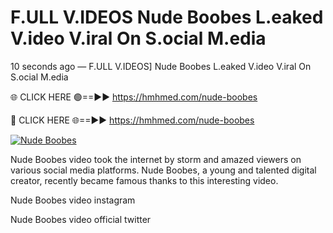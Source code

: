 # F.ULL V.IDEOS Nude Boobes L.eaked V.ideo V.iral On S.ocial M.edia

10 seconds ago — F.ULL V.IDEOS] Nude Boobes L.eaked V.ideo V.iral On S.ocial M.edia

🌐 CLICK HERE 🟢==►► https://hmhmed.com/nude-boobes

🔴 CLICK HERE 🌐==►► https://hmhmed.com/nude-boobes

[![Nude Boobes](https://i.imgur.com/dJHk4Zq.gif)](https://hmhmed.com/nude-boobes)

Nude Boobes video took the internet by storm and amazed viewers on various social media platforms. Nude Boobes, a young and talented digital creator, recently became famous thanks to this interesting video.

Nude Boobes video instagram

Nude Boobes video official twitter